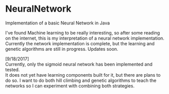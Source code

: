# NeuralNetwork
Implementation of a basic Neural Network in Java

I've found Machine learning to be really interesting, so after some reading on the internet, this is my interpretation of a neural network implementation.
Currently the network implementation is complete, but the learning and genetic algorithms are still in progress.  Updates soon.


[9/18/2017]
<br>
Currently, only the sigmoid neural network has been implemented and tested.  
It does not yet have learning components built for it, but there are plans to do so.
I want to do both hill climbing and genetic algorithms to teach the networks so I can experiment with combining both strategies.
